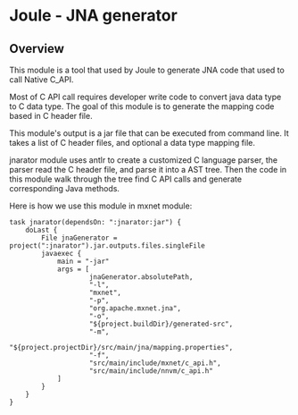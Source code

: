 Joule - JNA generator
=====================

## Overview

This module is a tool that used by Joule to generate JNA code that used to call Native
C_API.

Most of C API call requires developer write code to convert java data type to C data type.
The goal of this module is to generate the mapping code based in C header file. 

This module's output is a jar file that can be executed from command line.
It takes a list of C header files, and optional a data type mapping file.

jnarator module uses antlr to create a customized C language parser, the parser
read the C header file, and parse it into a AST tree. Then the code in this module 
walk through the tree find C API calls and generate corresponding Java methods.

Here is how we use this module in mxnet module:

```
task jnarator(dependsOn: ":jnarator:jar") {
    doLast {
        File jnaGenerator = project(":jnarator").jar.outputs.files.singleFile
        javaexec {
            main = "-jar"
            args = [
                    jnaGenerator.absolutePath,
                    "-l",
                    "mxnet",
                    "-p",
                    "org.apache.mxnet.jna",
                    "-o",
                    "${project.buildDir}/generated-src",
                    "-m",
                    "${project.projectDir}/src/main/jna/mapping.properties",
                    "-f",
                    "src/main/include/mxnet/c_api.h",
                    "src/main/include/nnvm/c_api.h"
            ]
        }
    }
}

```
